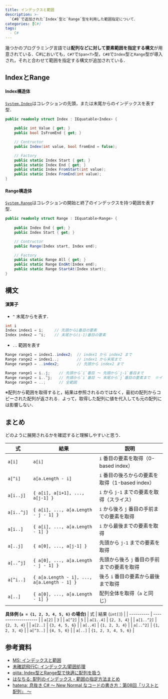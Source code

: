 ```yaml
---
title: インデックスと範囲
description: >-
  `C#8`で追加された`Index`型と`Range`型を利用した範囲指定について．
categories: [C#]
tags:
  - C#
---
```


幾つかのプログラミング言語では**配列などに対して要素範囲を指定する構文**が用意されている．C#においても，`C#7`で`Span<T>`型，`C#8`で`Index`型と`Range`型が導入され，それと合わせて範囲を指定する構文が追加されている．


## IndexとRange

#### Index構造体
[`System.Index`][Index構造体]はコレクションの先頭，または末尾からのインデックスを表す型．

```cs
public readonly struct Index : IEquatable<Index> {
    
    public int Value { get; }
    public bool IsFromEnd { get; }

    // Contructor
    public Index(int value, bool fromEnd = false);

    // Factory
    public static Index Start { get; }
    public static Index End { get; }
    public static Index FromStart(int value);
    public static Index FromEnd(int value);
}
```


#### Range構造体
[`System.Range`][Range構造体]はコレクションの開始と終了のインデックスを持つ範囲を表す型．

```cs
public readonly struct Range : IEquatable<Range> {
    
    public Index End { get; }
    public Index Start { get; }

    // Contructor
    public Range(Index start, Index end);

    // Factory
    public static Range All { get; }
    public static Range EndAt(Index end);
    public static Range StartAt(Index start);
}
```

## 構文

#### 演算子

- `^` 末尾からを表す．

```cs
int i
Index index1 = i;     // 先頭からi番目の要素
Index index2 = ^i;    // 末尾から(i-1)番目の要素
```

- `..` 範囲を表す 

```cs
Range range1 = index1..index2;  // index1 から index2 まで
Range range2 = index1..;        // index1 から末尾まで
Range range3 = ..index2;        // 先頭から index2 まで
```

```cs
Range range1 = i..j;    // 先頭から`i`番目 ～ 先頭から`j-1`番目まで
Range range2 = i..^j;   // 先頭から`i`番目 ～ 末尾から`j`番目の要素まで  ※インデックスと違い-1しない
Range range3 = ..;      // 全範囲   
```

※配列から範囲を取得すると，結果は参照されるのではなく，最初の配列からコピーされた配列が返される．よって，取得した配列に値を代入しても元の配列には影響しない．


## まとめ

どのように展開されるかを確認すると理解しやすいと思う．

| 式         | 結果                                        | 説明                                            |
| ---------- | ------------------------------------------- | ----------------------------------------------- |
| `a[i]`     | `a[i]`                                      | `i` 番目の要素を取得（0-based index）           |
| `a[^i]`    | `a[a.Length - i]`                           | `i` 番目の後ろからの要素を取得（1-based index） |
| `a[i..j]`  | `{ a[i], a[i+1], ..., a[j-1] }`             | `i` から `j-1` までの要素を取得（スライス）     |
| `a[i..^j]` | `{ a[i], ..., a[a.Length - j - 1] }`        | `i` から後ろ `j` 番目の手前までの要素を取得     |
| `a[i..]`   | `{ a[i], ..., a[a.Length - 1] }`            | `i` から最後までの要素を取得                    |
| `a[..j]`   | `{ a[0], ..., a[j-1] }`                     | 先頭から `j-1` までの要素を取得                 |
| `a[..^j]`  | `{ a[0], ..., a[a.Length - j - 1] }`        | 先頭から後ろ `j` 番目の手前までの要素を取得     |
| `a[^i..]`  | `{ a[a.Length - i], ..., a[a.Length - 1] }` | 後ろ `i` 番目の要素から最後まで取得             |
| `a[..]`    | `{ a[0], ..., a[a.Length - 1] }`            | 配列全体を取得（`a` と同じ）                    |


**具体例 (`a = {1, 2, 3, 4, 5, 6}` の場合)**
| 式         | 結果 (`int[]`)       |
| ---------- | -------------------- |
| `a[2]`     | `3`                  |
| `a[^2]`    | `5`                  |
| `a[1..4]`  | `{2, 3, 4}`          |
| `a[1..^2]` | `{2, 3, 4}`          |
| `a[2..]`   | `{3, 4, 5, 6}`       |
| `a[..4]`   | `{1, 2, 3, 4}`       |
| `a[..^2]`  | `{1, 2, 3, 4}`       |
| `a[^3..]`  | `{4, 5, 6}`          |
| `a[..]`    | `{1, 2, 3, 4, 5, 6}` |


## 参考資料
- [MS: インデックスと範囲](https://learn.microsoft.com/ja-jp/dotnet/csharp/tutorials/ranges-indexes)
- [未確認飛行C: インデックス/範囲処理](https://ufcpp.net/study/csharp/data/dataranges/#range)
- [qiita: Index型とRange型で快適に配列を扱う](https://qiita.com/Euglenach/items/c433afe78d72fc1a18fc)
- [はなちる: 配列のインデックス・範囲の指定方法まとめ](https://www.hanachiru-blog.com/entry/2023/04/06/120000)
- [hatena: 息抜き C# ～ New Normal なコードの書き方：第08回「リストと配列」 ～](https://blog.ecbeing.tech/entry/2024/07/26/080000)


<!-- リンク -->
[Index構造体]: https://learn.microsoft.com/ja-jp/dotnet/api/system.index?view=net-9.0
[Range構造体]: https://learn.microsoft.com/ja-jp/dotnet/api/system.range?view=net-9.0